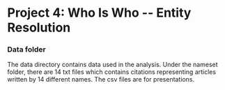 # Project 4: Who Is Who -- Entity Resolution

### Data folder

The data directory contains data used in the analysis. Under the nameset folder, there are 14 txt files which contains citations representing articles written by 14 different names. The csv files are for presentations.   

